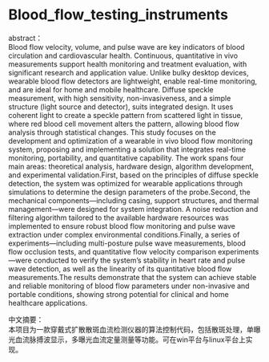 # Blood_flow_testing_instruments
abstract：  
Blood flow velocity, volume, and pulse wave are key indicators of blood circulation and cardiovascular health. Continuous, quantitative in vivo measurements support health monitoring and treatment evaluation, with significant research and application value. Unlike bulky desktop devices, wearable blood flow detectors are lightweight, enable real-time monitoring, and are ideal for home and mobile healthcare. Diffuse speckle measurement, with high sensitivity, non-invasiveness, and a simple structure (light source and detector), suits integrated design. It uses coherent light to create a speckle pattern from scattered light in tissue, where red blood cell movement alters the pattern, allowing blood flow analysis through statistical changes.
This study focuses on the development and optimization of a wearable in vivo blood flow monitoring system, proposing and implementing a solution that integrates real-time monitoring, portability, and quantitative capability. The work spans four main areas: theoretical analysis, hardware design, algorithm development, and experimental validation.First, based on the principles of diffuse speckle detection, the system was optimized for wearable applications through simulations to determine the design parameters of the probe.Second, the mechanical components—including casing, support structures, and thermal management—were designed for system integration. A noise reduction and filtering algorithm tailored to the available hardware resources was implemented to ensure robust blood flow monitoring and pulse wave extraction under complex environmental conditions.Finally, a series of experiments—including multi-posture pulse wave measurements, blood flow occlusion tests, and quantitative flow velocity comparison experiments—were conducted to verify the system’s stability in heart rate and pulse wave detection, as well as the linearity of its quantitative blood flow measurements.The results demonstrate that the system can achieve stable and reliable monitoring of blood flow parameters under non-invasive and portable conditions, showing strong potential for clinical and home healthcare applications.  

中文摘要：  
本项目为一款穿戴式扩散散斑血流检测仪器的算法控制代码，包括散斑处理，单曝光血流脉搏波显示，多曝光血流定量测量等功能。可在win平台与linux平台上实现。
